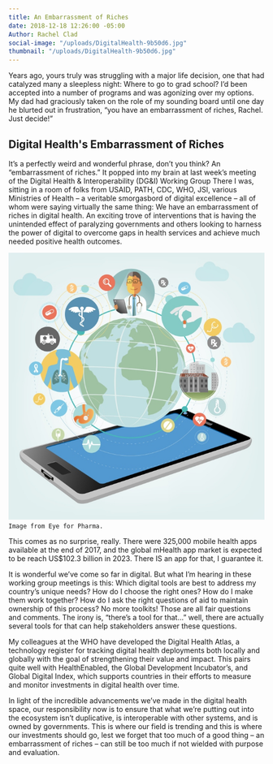 ```yaml
---
title: An Embarrassment of Riches
date: 2018-12-18 12:26:00 -05:00
Author: Rachel Clad
social-image: "/uploads/DigitalHealth-9b50d6.jpg"
thumbnail: "/uploads/DigitalHealth-9b50d6.jpg"
---
```


Years ago, yours truly was struggling with a major life decision, one that had catalyzed many a sleepless night: Where to go to grad school? I’d been accepted into a number of programs and was agonizing over my options. My dad had graciously taken on the role of my sounding board until one day he blurted out in frustration, “you have an embarrassment of riches, Rachel. Just decide!”

<!--more-->

## Digital Health's Embarrassment of Riches

It’s a perfectly weird and wonderful phrase, don’t you think? An “embarrassment of riches.” It popped into my brain at last week’s meeting of the Digital Health & Interoperability (DG&I) Working Group There I was, sitting in a room of folks from USAID, PATH, CDC, WHO, JSI, various Ministries of Health – a veritable smorgasbord of digital excellence – all of whom were saying virtually the same thing: We have an embarrassment of riches in digital health. An exciting trove of interventions that is having the unintended effect of paralyzing governments and others looking to harness the power of digital to overcome gaps in health services and achieve much needed positive health outcomes.

![DigitalHealth.jpg](/uploads/DigitalHealth.jpg)`Image from Eye for Pharma.`

This comes as no surprise, really. There were 325,000 mobile health apps available at the end of 2017, and the global mHealth app market is expected to be reach US$102.3 billion in 2023. There IS an app for that, I guarantee it.

It is wonderful we’ve come so far in digital. But what I’m hearing in these working group meetings is this: Which digital tools are best to address my country’s unique needs? How do I choose the right ones? How do I make them work together? How do I ask the right questions of aid to maintain ownership of this process? No more toolkits!
Those are all fair questions and comments. The irony is, “there’s a tool for that…” well, there are actually several tools for that can help stakeholders answer these questions.

My colleagues at the WHO have developed the Digital Health Atlas, a technology register for tracking digital health deployments both locally and globally with the goal of strengthening their value and impact. This pairs quite well with HealthEnabled, the Global Development Incubator’s, and Global Digital Index, which supports countries in their efforts to measure and monitor investments in digital health over time.

In light of the incredible advancements we’ve made in the digital health space, our responsibility now is to ensure that what we’re putting out into the ecosystem isn’t duplicative, is interoperable with other systems, and is owned by governments. This is where our field is trending and this is where our investments should go, lest we forget that too much of a good thing – an embarrassment of riches – can still be too much if not wielded with purpose and evaluation.